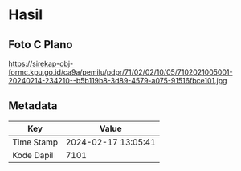 # Hasil

## Foto C Plano

https://sirekap-obj-formc.kpu.go.id/ca9a/pemilu/pdpr/71/02/02/10/05/7102021005001-20240214-234210--b5b119b8-3d89-4579-a075-91516fbce101.jpg


## Metadata

| Key        | Value               |
| ---------- | ------------------- |
| Time Stamp | 2024-02-17 13:05:41 |
| Kode Dapil | 7101                |



